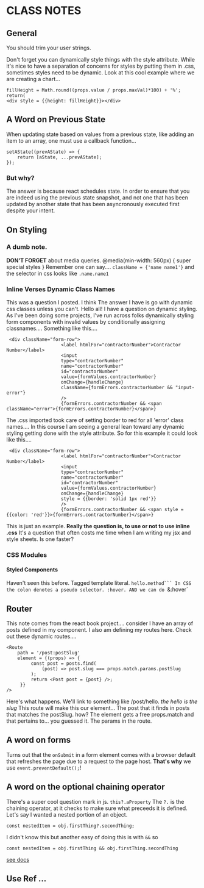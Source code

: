 # CLASS NOTES
## General
You should trim your user strings.

Don't forget you can dynamically style things with the style attribute. While it's nice to have a separation of concerns for styles by putting them in .css, sometimes styles need to be dynamic. Look at this cool example where we are creating a chart...
```
fillHeight = Math.round((props.value / props.maxVal)*100) + '%';
return(
<div style = {{height: fillHeight}}></div>
```
## A Word on Previous State 
When updating state based on values from a previous state, like adding an item to an array, one must use a callback function... 
```
setAState((prevAState) => {
	return [aState, ...prevAState];
});
```
### But why? 
The answer is because react schedules state. In order to ensure that you are indeed using the previous state snapshot, and not one that has been updated by another state that has been asyncronously executed first despite your intent.
## On Styling
### A dumb note.
**DON'T FORGET** about media queries. @media(min-width: 560px) { super special styles }
Remember one can say.... `className = {'name name1'}` and the selector in css looks like `.name.name1`
### Inline Verses Dynamic Class Names
This was a question I posted. I think The answer I have is go with dynamic css classes unless you can't.
Hello all! I have a question on dynamic styling. As I've been doing some projects, I've run across folks dynamically styling form components with invalid values by conditionally assigning classnames.... Something like this....
```
 <div className="form-row">
                    <label htmlFor="contractorNumber">Contractor Number</label>
                    <input
                    type="contractorNumber"
                    name="contractorNumber"
                    id="contractorNumber"
                    value={formValues.contractorNumber}
                    onChange={handleChange}
                    className={formErrors.contractorNumber && "input-error"}
                    />
                    {formErrors.contractorNumber && <span className="error">{formErrors.contractorNumber}</span>}
```
The .css imported took care of setting border to red for all 'error' class names....
In this course I am seeing a general lean toward any dynamic styling getting done with the style attribute. So for this example it could look like this....
```
 <div className="form-row">
                    <label htmlFor="contractorNumber">Contractor Number</label>
                    <input
                    type="contractorNumber"
                    name="contractorNumber"
                    id="contractorNumber"
                    value={formValues.contractorNumber}
                    onChange={handleChange}
                    style = {{border: 'solid 1px red'}}
                    />
                    {formErrors.contractorNumber && <span style = {{color: 'red'}}>{formErrors.contractorNumber}</span>}
```
This is just an example. **Really the question is, to use or not to use inline .css** It's a question that often costs me time when I am writing my jsx and style sheets. Is one faster?
### CSS Modules
#### Styled Components
Haven't seen this before. Tagged template literal. `hello.method```
In CSS the colon denotes a pseudo selector. :hover. AND we can do `&:hover`
## Router 
This note comes from the react book project.... consider I have an array of posts defined in my component. I also am defining my routes here. 
Check out these dynamic routes....
```
<Route
    path = '/post:postSlug'
    element = {(props) => {
         const post = posts.find(
             (post) => post.slug === props.match.params.postSlug
         );
         return <Post post = {post} />;
     }}
/>
```
Here's what happens. We'll link to something like /post/hello. _the hello is the slug_
This route will make this our element... The post that it finds in posts that matches the postSlug. how? The element gets a free props.match and that pertains to... you guessed it. The params in the route. 
## A word on forms
Turns out that the `onSubmit` in a form element comes with a browser default that refreshes the page due to a request to the page host. **That's why** we use `event.preventDefault();`!  
## A word on the optional chaining operator 
There's a super cool question mark in js. `this?.aProperty` The `?.` is the chaining operator, at it checks to make sure what preceeds it is defined. Let's say I wanted a nested portion of an object. 
```
const nestedItem = obj.firstThing?.secondThing;
```
I didn't know this but another easy of doing this is with `&&` so 
```
const nestedItem = obj.firstThing && obj.firstThing.secondThing
```
[see docs](https://developer.mozilla.org/en-US/docs/Web/JavaScript/Reference/Operators/Optional_chaining)
## Use Ref ... 
